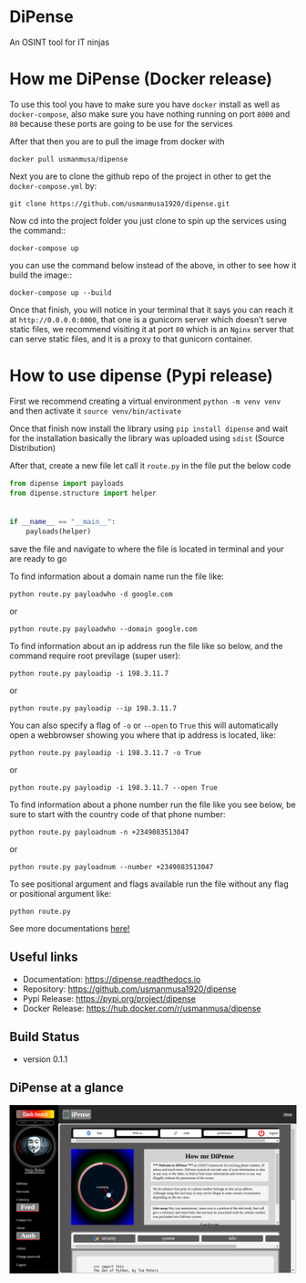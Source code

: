 
# DiPense

An OSINT tool for IT ninjas

# How me DiPense (Docker release)
To use this tool you have to make sure you have `docker` install as well as `docker-compose`, also make sure you have nothing running on port `8000` and `80` because these ports are going to be use for the services

After that then you are to pull the image from docker with

```
docker pull usmanmusa/dipense
```

Next you are to clone the github repo of the project in other to get the `docker-compose.yml` by:

```
git clone https://github.com/usmanmusa1920/dipense.git
```

Now cd into the project folder you just clone to spin up the services using the command::

```
docker-compose up
```

you can use the command below instead of the above, in other to see how it build the image::

```
docker-compose up --build
```

Once that finish, you will notice in your terminal that it says you can reach it at `http://0.0.0.0:8000`, that one is a gunicorn server which doesn't serve static files, we recommend visiting it at port `80` which is an `Nginx` server that can serve static files, and it is a proxy to that gunicorn container.

# How to use dipense (Pypi release)

First we recommend creating a virtual environment `python -m venv venv` and then activate it `source venv/bin/activate`

Once that finish now install the library using `pip install dipense` and wait for the installation basically the library was uploaded using `sdist` (Source Distribution)

After that, create a new file let call it `route.py` in the file put the below code

```python
from dipense import payloads
from dipense.structure import helper


if __name__ == "__main__":
    payloads(helper)
```

save the file and navigate to where the file is located in terminal and your are ready to go

To find information about a domain name run the file like:

```
python route.py payloadwho -d google.com
```

or

```
python route.py payloadwho --domain google.com
```


To find information about an ip address run the file like so below, and the command require root previlage (super user):

```
python route.py payloadip -i 198.3.11.7
```

or

```
python route.py payloadip --ip 198.3.11.7
```

You can also specify a flag of `-o` or `--open` to `True` this will automatically open a webbrowser showing you where that ip address is located, like:

```
python route.py payloadip -i 198.3.11.7 -o True
```

or

```
python route.py payloadip -i 198.3.11.7 --open True
```


To find information about a phone number run the file like you see below, be sure to start with the country code of that phone number:

```
python route.py payloadnum -n +2349083513047
```

or

```
python route.py payloadnum --number +2349083513047
```


To see positional argument and flags available run the file without any flag or positional argument like:

```
python route.py
```

See more documentations <a href="https://dipense.readthedocs.io">here!</a>

## Useful links

- Documentation: https://dipense.readthedocs.io
- Repository: https://github.com/usmanmusa1920/dipense
- Pypi Release: https://pypi.org/project/dipense
- Docker Release: https://hub.docker.com/r/usmanmusa/dipense

## Build Status
- version 0.1.1

## DiPense at a glance

![DiPense at a glance](docs/screen-shot.png)

